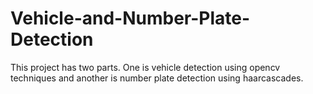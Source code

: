 # Vehicle-and-Number-Plate-Detection
This project has two parts. One is vehicle detection using opencv techniques and another is number plate detection using haarcascades.
